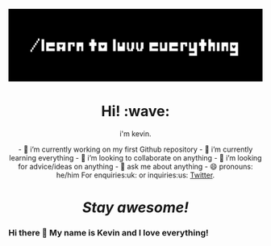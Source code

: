 [![Header](https://github.com/kevinesmaell/kevinesmaell/blob/main/header.png "Header")](https://www.instagram.com/uvv/)
<h1 align='center'> Hi! :wave:</h1>
<p align='center'>
i'm kevin.
</p>
<p align='center'>
- 🔭 i’m currently working on my first Github repository
- 🌱 i’m currently learning everything
- 👯 i’m looking to collaborate on anything
- 🤔 i’m looking for advice/ideas on anything
- 💬 ask me about anything
- 😄 pronouns: he/him 
For enquiries:uk: or inquiries:us: <a href="https://twitter.com/jh3yy">Twitter</a>.</p>

<h1 align='center'><i>Stay awesome!</i></h1>

### Hi there 👋 My name is Kevin and I love everything!




<!--
